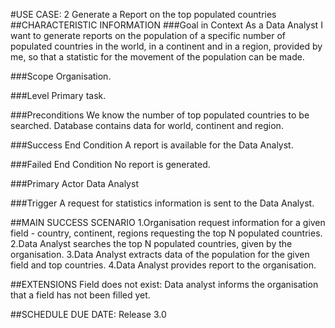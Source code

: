 #USE CASE: 2 Generate a Report on the top populated countries
##CHARACTERISTIC INFORMATION
###Goal in Context
As a Data Analyst I want to generate reports on the population of a specific number of populated countries in the world, in a continent and in a region, provided by me, so that a statistic for the movement of the population can be made.

###Scope
Organisation.

###Level
Primary task.

###Preconditions
We know the number of top populated countries to be searched. Database contains data for world, continent and region.

###Success End Condition
A report is available for the Data Analyst.

###Failed End Condition
No report is generated.

###Primary Actor
Data Analyst

###Trigger
A request for statistics information is sent to the Data Analyst.

##MAIN SUCCESS SCENARIO
1.Organisation request information for a given field - country, continent, regions requesting the top N populated countries.
2.Data Analyst searches the top N populated countries, given by the organisation.
3.Data Analyst extracts data of the population for the given field and top countries.
4.Data Analyst provides report to the organisation.

##EXTENSIONS
Field does not exist:
Data analyst informs the organisation that a field has not been filled yet.

##SCHEDULE
DUE DATE: Release 3.0